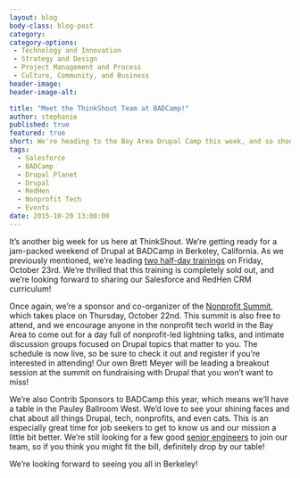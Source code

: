 ```yaml
---
layout: blog
body-class: blog-post
category:
category-options:
 - Technology and Innovation
 - Strategy and Design
 - Project Management and Process
 - Culture, Community, and Business
header-image:
header-image-alt:

title: "Meet the ThinkShout Team at BADCamp!"
author: stephanie
published: true
featured: true
short: We're heading to the Bay Area Drupal Camp this week, and so should you!
tags: 
  - Salesforce
  - BADCamp
  - Drupal Planet
  - Drupal
  - RedHen
  - Nonprofit Tech
  - Events
date: 2015-10-20 13:00:00
---
```


It’s another big week for us here at ThinkShout. We’re getting ready for a jam-packed weekend of Drupal at BADCamp in Berkeley, California. As we previously mentioned, we’re leading [two half-day trainings](http://thinkshout.com/blog/2015/09/badcamp-trainings-redhen-salesforce/) on Friday, October 23rd. We’re thrilled that this training is completely sold out, and we’re looking forward to sharing our Salesforce and RedHen CRM curriculum!

Once again, we’re a sponsor and co-organizer of the [Nonprofit Summit](https://2015.badcamp.net/event/summit/non-profit-summit), which takes place on Thursday, October 22nd. This summit is also free to attend, and we encourage anyone in the nonprofit tech world in the Bay Area to come out for a day full of nonprofit-led lightning talks, and intimate discussion groups focused on Drupal topics that matter to you. The schedule is now live, so be sure to check it out and register if you’re interested in attending! Our own Brett Meyer will be leading a breakout session at the summit on fundraising with Drupal that you won’t want to miss!

We’re also Contrib Sponsors to BADCamp this year, which means we’ll have a table in the Pauley Ballroom West. We’d love to see your shining faces and chat about all things Drupal, tech, nonprofits, and even cats. This is an especially great time for job seekers to get to know us and our mission a little bit better. We’re still looking for a few good [senior engineers](http://thinkshout.com/careers/) to join our team, so if you think you might fit the bill, definitely drop by our table!	

We’re looking forward to seeing you all in Berkeley! 
